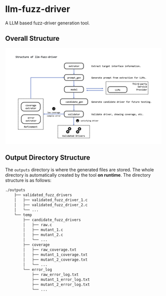 # llm-fuzz-driver
A LLM based fuzz-driver generation tool.

## Overall Structure

![structure](./structure.png)

## Output Directory Structure

The `outputs` directory is where the generated files are stored. The whole directory is automatically created by the 
tool **on runtime**. The directory structure is as follows:

```
./outputs
    ├── validated_fuzz_drivers
    │   ├── validated_fuzz_driver_1.c
    │   ├── validated_fuzz_driver_2.c
    │   └── ...
    └── temp
        ├── candidate_fuzz_drivers
        │   ├── raw.c
        │   ├── mutant_1.c
        │   ├── mutant_2.c
        │   └── ...
        ├── coverage
        │   ├── raw_coverage.txt
        │   ├── mutant_1_coverage.txt
        │   ├── mutant_2_coverage.txt
        │   └── ...
        └── error_log
            ├── raw_error_log.txt
            ├── mutant_1_error_log.txt
            ├── mutant_2_error_log.txt
            └── ...
```